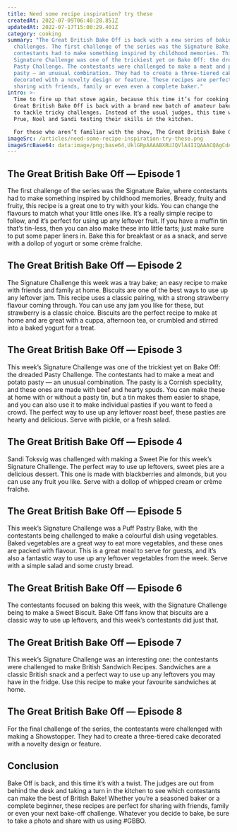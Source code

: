 ```yaml
---
title: Need some recipe inspiration? try these
createdAt: 2022-07-09T06:40:28.851Z
updatedAt: 2022-07-17T15:00:29.401Z
category: cooking
summary: "The Great British Bake Off is back with a new series of baking
  challenges. The first challenge of the series was the Signature Bake, where
  contestants had to make something inspired by childhood memories. This week’s
  Signature Challenge was one of the trickiest yet on Bake Off: the dreaded
  Pasty Challenge. The contestants were challenged to make a meat and potato
  pasty — an unusual combination. They had to create a three-tiered cake
  decorated with a novelty design or feature. These recipes are perfect for
  sharing with friends, family or even even a complete baker."
intro: >-
  Time to fire up that stove again, because this time it’s for cooking! The
  Great British Bake Off is back with a brand new batch of amateur bakers ready
  to tackle tricky challenges. Instead of the usual judges, this time we have
  Prue, Noel and Sandi testing their skills in the kitchen.

  For those who aren’t familiar with the show, The Great British Bake Off is a contest where amateur bakers are tested on their baking skills. Contestants are asked to make pastry-based dishes that often feature unusual or difficult techniques, and are judged on appearance, taste and originality. In each episode they face two different challenges: a Signature Bake where they must create something using a specific ingredient or theme as inspiration; and a Technical Challenge which might see them making croquembouche or another difficult dish.
imageSrc: /articles/need-some-recipe-inspiration-try-these.png
imageSrcBase64: data:image/png;base64,UklGRpAAAABXRUJQVlA4IIQAAACQAgCdASoKAAoAAUAmJYwC7AaW7nGcFEaL+HBdAAD+8b/ijAKQk1JAS6Z2jaXtWkVi/l0+R//dzFv+ArYgSv+5w8ul8QacIoWNBn0agOPLCSXZGR2vumPS/418jCF4bLZkDjkErVNE91aXhKWtFasKjg8N4rnOqJcDOAY+7weNEJ8AAAA=
---
```


## The Great British Bake Off — Episode 1

The first challenge of the series was the Signature Bake, where contestants had to make something inspired by childhood memories.
Bready, fruity and fruity, this recipe is a great one to try with your kids. You can change the flavours to match what your little ones like. It’s a really simple recipe to follow, and it’s perfect for using up any leftover fruit. If you have a muffin tin that’s tin-less, then you can also make these into little tarts; just make sure to put some paper liners in.
Bake this for breakfast or as a snack, and serve with a dollop of yogurt or some crème fraîche.

## The Great British Bake Off — Episode 2

The Signature Challenge this week was a tray bake; an easy recipe to make with friends and family at home.
Biscuits are one of the best ways to use up any leftover jam. This recipe uses a classic pairing, with a strong strawberry flavour coming through. You can use any jam you like for these, but strawberry is a classic choice.
Biscuits are the perfect recipe to make at home and are great with a cuppa, afternoon tea, or crumbled and stirred into a baked yogurt for a treat.

## The Great British Bake Off — Episode 3

This week’s Signature Challenge was one of the trickiest yet on Bake Off: the dreaded Pasty Challenge. The contestants had to make a meat and potato pasty — an unusual combination.
The pasty is a Cornish speciality, and these ones are made with beef and hearty spuds. You can make these at home with or without a pasty tin, but a tin makes them easier to shape, and you can also use it to make individual pasties if you want to feed a crowd.
The perfect way to use up any leftover roast beef, these pasties are hearty and delicious. Serve with pickle, or a fresh salad.

## The Great British Bake Off — Episode 4

Sandi Toksvig was challenged with making a Sweet Pie for this week’s Signature Challenge.
The perfect way to use up leftovers, sweet pies are a delicious dessert. This one is made with blackberries and almonds, but you can use any fruit you like. Serve with a dollop of whipped cream or crème fraîche.

## The Great British Bake Off — Episode 5

This week’s Signature Challenge was a Puff Pastry Bake, with the contestants being challenged to make a colourful dish using vegetables.
Baked vegetables are a great way to eat more vegetables, and these ones are packed with flavour. This is a great meal to serve for guests, and it’s also a fantastic way to use up any leftover vegetables from the week. Serve with a simple salad and some crusty bread.

## The Great British Bake Off — Episode 6

The contestants focused on baking this week, with the Signature Challenge being to make a Sweet Biscuit. Bake Off fans know that biscuits are a classic way to use up leftovers, and this week’s contestants did just that.

## The Great British Bake Off — Episode 7

This week’s Signature Challenge was an interesting one: the contestants were challenged to make British Sandwich Recipes.
Sandwiches are a classic British snack and a perfect way to use up any leftovers you may have in the fridge. Use this recipe to make your favourite sandwiches at home.

## The Great British Bake Off — Episode 8

For the final challenge of the series, the contestants were challenged with making a Showstopper. They had to create a three-tiered cake decorated with a novelty design or feature.

## Conclusion

Bake Off is back, and this time it’s with a twist. The judges are out from behind the desk and taking a turn in the kitchen to see which contestants can make the best of British Bake! Whether you’re a seasoned baker or a complete beginner, these recipes are perfect for sharing with friends, family or even your next bake-off challenge. Whatever you decide to bake, be sure to take a photo and share with us using #GBBO.
